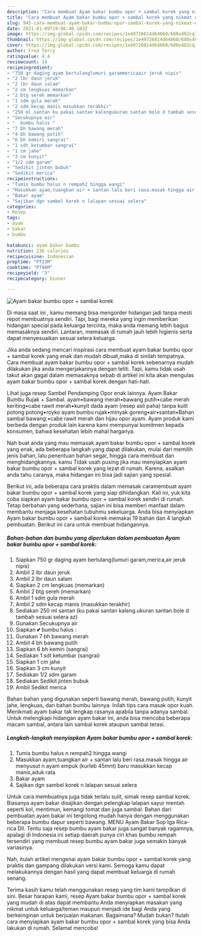 ```yaml
---
description: "Cara membuat Ayam bakar bumbu opor + sambal korek yang nikmat dan Mudah Dibuat"
title: "Cara membuat Ayam bakar bumbu opor + sambal korek yang nikmat dan Mudah Dibuat"
slug: 945-cara-membuat-ayam-bakar-bumbu-opor-sambal-korek-yang-nikmat-dan-mudah-dibuat
date: 2021-01-09T19:08:40.103Z
image: https://img-global.cpcdn.com/recipes/1e49726814d64060/680x482cq70/ayam-bakar-bumbu-opor-sambal-korek-foto-resep-utama.jpg
thumbnail: https://img-global.cpcdn.com/recipes/1e49726814d64060/680x482cq70/ayam-bakar-bumbu-opor-sambal-korek-foto-resep-utama.jpg
cover: https://img-global.cpcdn.com/recipes/1e49726814d64060/680x482cq70/ayam-bakar-bumbu-opor-sambal-korek-foto-resep-utama.jpg
author: Fred Terry
ratingvalue: 4.4
reviewcount: 14
recipeingredient:
- "750 gr daging ayam bertulanglumuri garammericaair jeruk nipis"
- "2 lbr daun jeruk"
- "2 lbr daun salam"
- "2 cm lengkuas memarkan"
- "2 btg sereh memarkan"
- "1 sdm gula merah"
- "2 sdm kecap manis masukkan terakhir"
- "250 ml santan ku pakai santan kalengukuran santan bole d tambah sesuai selera az"
- "Secukupnya air"
- "  bumbu halus "
- "7 bh bawang merah"
- "4 bh bawang putih"
- "6 bh kemiri sangrai"
- "1 sdt ketumbar sangrai"
- "1 cm jahe"
- "3 cm kunyit"
- "1/2 sdm garam"
- "Sedikit jinten bubuk"
- "Sedikit merica"
recipeinstructions:
- "Tumis bumbu halus n rempah2 hingga wangi"
- "Masukkan ayam,tuangkan air + santan lalu beri rasa.masak hingga air menyusut n ayam empuk (kurleb 45mnt) baru masukkan kecap manis,aduk rata"
- "Bakar ayam"
- "Sajikan dgn sambel korek n lalapan sesuai selera"
categories:
- Resep
tags:
- ayam
- bakar
- bumbu

katakunci: ayam bakar bumbu 
nutrition: 236 calories
recipecuisine: Indonesian
preptime: "PT23M"
cooktime: "PT46M"
recipeyield: "3"
recipecategory: Dinner

---
```



![Ayam bakar bumbu opor + sambal korek](https://img-global.cpcdn.com/recipes/1e49726814d64060/680x482cq70/ayam-bakar-bumbu-opor-sambal-korek-foto-resep-utama.jpg)

Di masa  saat ini , kamu memang bisa mengorder hidangan jadi tanpa mesti repot membuatnya sendiri. Tapi, bagi mereka yang ingin memberikan hidangan special pada keluarga tercinta, maka anda memang lebih bagus memasaknya sendiri. Lantaran, memasak di rumah jauh lebih higienis serta dapat menyesuaikan sesuai selera keluarga.

Jika anda sedang mencari inspirasi cara membuat ayam bakar bumbu opor + sambal korek yang enak dan mudah dibuat,maka di sinilah tempatnya. Cara membuat ayam bakar bumbu opor + sambal korek  sebenarnya mudah dilakukan jika anda mengerjakannya dengan teliti. Tapi, kamu tidak usah takut akan gagal dalam memasaknya 
sebab di artikel ini kita akan mengulas ayam bakar bumbu opor + sambal korek dengan hati-hati.  

Lihat juga resep Sambel Pendamping Opor enak lainnya. Ayam Bakar Bumbu Rujak + Sambal. ayam•bawang merah•bawang putih•cabe merah keriting•cabe rawit merah•kunyit dada ayam (resep asli paha) tanpa kulit potong potong•royko ayam bumbu rujak•minyak goreng•air•santan•Bahan sambal bawang:•cabe rawit merah dan hijau opor ayam. Ayam produk kami berbeda dengan produk lain karena kami mempunyai komitmen kepada konsumen, bahwa kesehatan lebih mahal harganya.

Nah buat anda yang mau memasak ayam bakar bumbu opor + sambal korek yang enak, ada beberapa langkah yang dapat dilakukan, mulai dari memilih jenis bahan, lalu penentuan bahan segar, hingga cara membuat dan menghidangkannya. kamu Tidak usah pusing jika mau menyiapkan ayam bakar bumbu opor + sambal korek yang lezat di rumah. Karena, asalkan anda  tahu caranya, maka hidangan ini bisa jadi sajian yang spesial.

Berikut ini, ada beberapa cara praktis  dalam memasak caramembuat ayam bakar bumbu opor + sambal korek yang siap dihidangkan. Kali ini, yuk kita coba siapkan ayam bakar bumbu opor + sambal korek sendiri di rumah. Tetap berbahan yang sederhana, sajian ini bisa memberi manfaat dalam membantu menjaga kesehatan tubuhmu sekeluarga. Anda bisa menyiapkan Ayam bakar bumbu opor + sambal korek memakai 19 bahan dan 4 langkah pembuatan. Berikut ini cara untuk membuat hidangannya.

<!--inarticleads1-->

##### Bahan-bahan dan bumbu yang diperlukan dalam pembuatan Ayam bakar bumbu opor + sambal korek:

1. Siapkan 750 gr daging ayam bertulang(lumuri garam,merica,air jeruk nipis)
1. Ambil 2 lbr daun jeruk
1. Ambil 2 lbr daun salam
1. Siapkan 2 cm lengkuas (memarkan)
1. Ambil 2 btg sereh (memarkan)
1. Ambil 1 sdm gula merah
1. Ambil 2 sdm kecap manis (masukkan terakhir)
1. Sediakan 250 ml santan (ku pakai santan kaleng.ukuran santan bole d tambah sesuai selera az)
1. Gunakan Secukupnya air
1. Siapkan  💕 bumbu halus :
1. Gunakan 7 bh bawang merah
1. Ambil 4 bh bawang putih
1. Siapkan 6 bh kemiri (sangrai)
1. Sediakan 1 sdt ketumbar (sangrai)
1. Siapkan 1 cm jahe
1. Siapkan 3 cm kunyit
1. Sediakan 1/2 sdm garam
1. Sediakan Sedikit jinten bubuk
1. Ambil Sedikit merica


Bahan bahan yang digunakan seperti bawang merah, bawang putih, kunyit jahe, lengkuas, dan bahan bumbu lainnya. Inilah tips cara masak opor kuah. Menikmati ayam bakar tak lengkap rasanya apabila tanpa adanya sambal. Untuk melengkapi hidangan ayam bakar ini, anda bisa mencoba beberapa macam sambal, antara lain sambal korek ataupun sambal terasi. 

<!--inarticleads2-->

##### Langkah-langkah menyiapkan Ayam bakar bumbu opor + sambal korek:

1. Tumis bumbu halus n rempah2 hingga wangi
1. Masukkan ayam,tuangkan air + santan lalu beri rasa.masak hingga air menyusut n ayam empuk (kurleb 45mnt) baru masukkan kecap manis,aduk rata
1. Bakar ayam
1. Sajikan dgn sambel korek n lalapan sesuai selera


Untuk cara membuatnya juga tidak terlalu sulit, simak resep sambal korek. Biasanya ayam bakar disajikan dengan pelengkap lalapan sayur mentah seperti kol, mentimun, kemangi tomat dan juga sambal. Bahan dari pembuatan ayam bakar ini tergolong mudah hanya dengan menggunakan beberapa bumbu dapur seperti bawang. MENU Ayam Bakar Sop Iga Rica-rica Dll. Tentu saja resep bumbu ayam bakar juga sangat banyak ragamnya, apalagi di Indonesia ini setiap daerah punya ciri khas bumbu rempah tersendiri yang membuat resep bumbu ayam bakar juga semakin banyak variasinya. 

Nah, itulah artikel mengenai  ayam bakar bumbu opor + sambal korek  yang praktis dan gampang dilakukan versi kami. Semoga kamu dapat melakukannya dengan hasil yang dapat membuat keluarga di rumah senang. 

Terima kasih kamu telah menggunakan resep yang tim kami tampilkan di sini. Besar harapan kami, resep  Ayam bakar bumbu opor + sambal korek yang mudah di atas dapat membantu Anda menyiapkan masakan yang nikmat untuk keluarga/teman maupun menjadi ide bagi Anda yang berkeinginan untuk berjualan makanan. Bagaimana? Mudah bukan? Itulah cara menyiapkan ayam bakar bumbu opor + sambal korek yang bisa Anda lakukan di rumah. Selamat mencoba!

